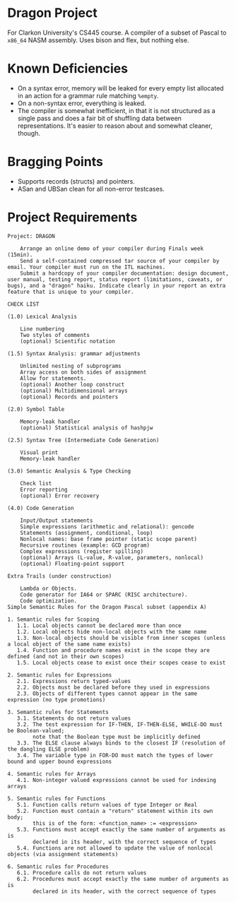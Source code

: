 # Dragon Project

For Clarkon University's CS445 course. A compiler of a subset of Pascal to
`x86_64` NASM assembly. Uses bison and flex, but nothing else.

# Known Deficiencies

- On a syntax error, memory will be leaked for every empty list allocated in
  an action for a grammar rule matching `%empty`.
- On a non-syntax error, everything is leaked.
- The compiler is somewhat inefficient, in that it is not structured as a
  single pass and does a fair bit of shuffling data between representations. It's
  easier to reason about and somewhat cleaner, though.

# Bragging Points

- Supports records (structs) and pointers.
- ASan and UBSan clean for all non-error testcases.

# Project Requirements

```
Project: DRAGON

    Arrange an online demo of your compiler during Finals week (15min).
    Send a self-contained compressed tar source of your compiler by email. Your compiler must run on the ITL machines.
    Submit a hardcopy of your compiler documentation: design document, user manual, testing report, status report (limitations, caveats, or bugs), and a "dragon" haiku. Indicate clearly in your report an extra feature that is unique to your compiler.

CHECK LIST

(1.0) Lexical Analysis

    Line numbering
    Two styles of comments
    (optional) Scientific notation

(1.5) Syntax Analysis: grammar adjustments

    Unlimited nesting of subprograms
    Array access on both sides of assignment
    Allow for statements.
    (optional) Another loop construct
    (optional) Multidimensional arrays
    (optional) Records and pointers

(2.0) Symbol Table

    Memory-leak handler
    (optional) Statistical analysis of hashpjw

(2.5) Syntax Tree (Intermediate Code Generation)

    Visual print
    Memory-leak handler

(3.0) Semantic Analysis & Type Checking

    Check list
    Error reporting
    (optional) Error recovery

(4.0) Code Generation

    Input/Output statements
    Simple expressions (arithmetic and relational): gencode
    Statements (assignment, conditional, loop)
    Nonlocal names: base frame pointer (static scope parent)
    Recursive routines (example: GCD program)
    Complex expressions (register spilling)
    (optional) Arrays (L-value, R-value, parameters, nonlocal)
    (optional) Floating-point support

Extra Trails (under construction)

    Lambda or Objects.
    Code generator for IA64 or SPARC (RISC architecture).
    Code optimization.
Simple Semantic Rules for the Dragon Pascal subset (appendix A)

1. Semantic rules for Scoping
   1.1. Local objects cannot be declared more than once
   1.2. Local objects hide non-local objects with the same name
   1.3. Non-local objects should be visible from inner scopes (unless a local object of the same name exists)
   1.4. Function and procedure names exist in the scope they are defined (and not in their own scopes)
   1.5. Local objects cease to exist once their scopes cease to exist

2. Semantic rules for Expressions
   2.1. Expressions return typed-values
   2.2. Objects must be declared before they used in expressions
   2.3. Objects of different types cannot appear in the same expression (no type promotions)

3. Semantic rules for Statements
   3.1. Statements do not return values
   3.2. The test expression for IF-THEN, IF-THEN-ELSE, WHILE-DO must be Boolean-valued;
        note that the Boolean type must be implicitly defined
   3.3. The ELSE clause always binds to the closest IF (resolution of the dangling ELSE problem)
   3.4. The variable type in FOR-DO must match the types of lower bound and upper bound expressions

4. Semantic rules for Arrays
   4.1. Non-integer valued expressions cannot be used for indexing arrays

5. Semantic rules for Functions
   5.1. Function calls return values of type Integer or Real
   5.2. Function must contain a "return" statement within its own body;
        this is of the form: <function_name> := <expression>
   5.3. Functions must accept exactly the same number of arguments as is
        declared in its header, with the correct sequence of types
   5.4. Functions are not allowed to update the value of nonlocal objects (via assignment statements)

6. Semantic rules for Procedures
   6.1. Procedure calls do not return values
   6.2. Procedures must accept exactly the same number of arguments as is
        declared in its header, with the correct sequence of types
```
